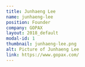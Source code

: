 ```yaml
---
title: Junhaeng Lee
name: junhaeng-lee
position: Founder
company: GOPAX
layout: 2018_default
modal-id: 1
thumbnail: junhaeng-lee.png
alt: Picture of Junhaeng Lee
link: https://www.gopax.com/
---
```

